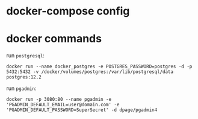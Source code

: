 # docker-compose config

# docker commands

run `postgresql`:
```
docker run --name docker_postgres -e POSTGRES_PASSWORD=postgres -d -p 5432:5432 -v /docker/volumes/postgres:/var/lib/postgresql/data postgres:12.2
```

run `pgadmin`:
```
docker run -p 3080:80 --name pgadmin -e 'PGADMIN_DEFAULT_EMAIL=user@domain.com' -e 'PGADMIN_DEFAULT_PASSWORD=SuperSecret' -d dpage/pgadmin4
```